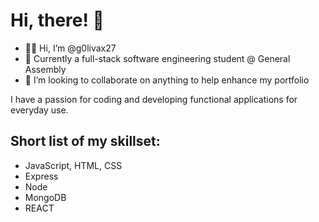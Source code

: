 # Hi, there! :wave:

- :woman_technologist: Hi, I’m @g0livax27
- 🌱 Currently a full-stack software engineering student @ General Assembly
- 💞️ I’m looking to collaborate on anything to help enhance my portfolio

I have a passion for coding and developing functional applications for everyday use.

## Short list of my skillset:
- JavaScript, HTML, CSS
- Express
- Node
- MongoDB
- REACT

<!---
g0livax27/g0livax27 is a ✨ special ✨ repository because its `README.md` (this file) appears on your GitHub profile.
You can click the Preview link to take a look at your changes.
--->
